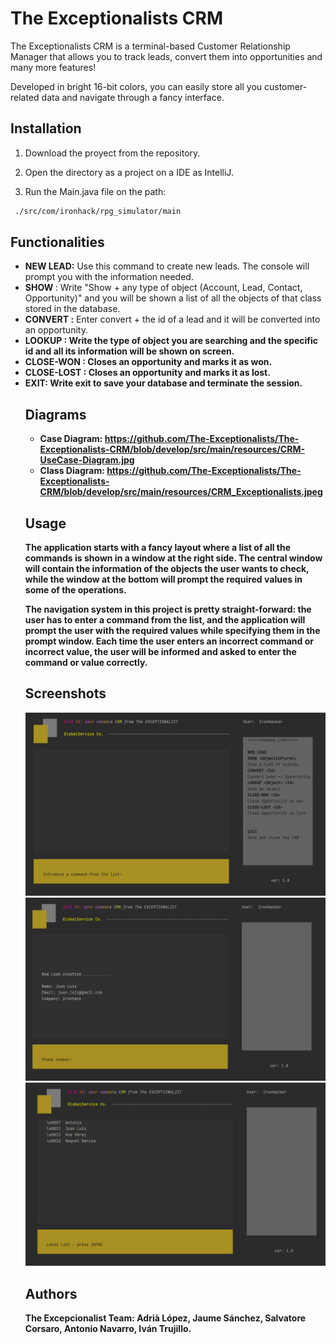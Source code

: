 # The Exceptionalists CRM

The Exceptionalists CRM is  a terminal-based Customer Relationship Manager that allows you to track leads, convert them into opportunities and many more features! 

Developed in bright 16-bit colors, you can easily store all you customer-related data and navigate through a fancy interface. 

## Installation

1. Download the proyect from the repository.

2. Open the directory as a project on a IDE as IntelliJ.

3. Run the Main.java file on the path:

```bash
 ./src/com/ironhack/rpg_simulator/main
```

## Functionalities

- **NEW LEAD:** Use this command to create new leads. The console will prompt you with the information needed.
- **SHOW <objectInPlural>** : Write "Show + any type of object (Account, Lead, Contact, Opportunity)" and you will be shown a list of all the objects of that class stored in the database.
- **CONVERT <ID>:** Enter convert + the id of a lead and it will be converted into an opportunity.
- **LOOKUP <Object> <id>:** Write the type of object you are searching and the specific id and all its information will be shown on screen.
- **CLOSE-WON <id>**: Closes an opportunity and marks it  as won. 
- **CLOSE-LOST <id>**: Closes an opportunity and marks it  as lost.
- **EXIT:** Write exit to save your database and terminate the session.


## Diagrams

- Case Diagram: https://github.com/The-Exceptionalists/The-Exceptionalists-CRM/blob/develop/src/main/resources/CRM-UseCase-Diagram.jpg
- Class Diagram: https://github.com/The-Exceptionalists/The-Exceptionalists-CRM/blob/develop/src/main/resources/CRM_Exceptionalists.jpeg

## Usage

The application starts with a fancy layout where a list of all the commands is shown in a window at the right side. The central window will contain the information of the objects the user wants to check, while the window at the bottom will prompt the required values in some of the operations. 

**The navigation system in this project is pretty straight-forward:** the user has to enter a command from the list, and the application will prompt the user with the required values while specifying them in the prompt window.  Each time the user enters an incorrect command or incorrect value, the user will be informed and asked to enter the command or value correctly.

## Screenshots

![alt text](https://github.com/The-Exceptionalists/The-Exceptionalists-CRM/blob/develop/src/main/resources/screen1.jpg)
![alt text](https://github.com/The-Exceptionalists/The-Exceptionalists-CRM/blob/develop/src/main/resources/screen2.jpg)
![alt text](https://github.com/The-Exceptionalists/The-Exceptionalists-CRM/blob/develop/src/main/resources/screen3.jpg)

## Authors
**The Excepcionalist Team**: Adrià López, Jaume Sánchez, Salvatore Corsaro, Antonio Navarro, Iván Trujillo.
